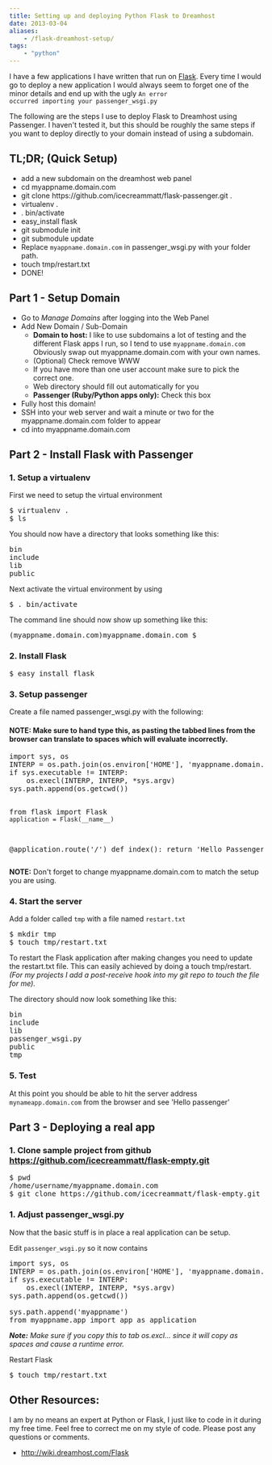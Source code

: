 ```yaml
---
title: Setting up and deploying Python Flask to Dreamhost
date: 2013-03-04
aliases: 
    - /flask-dreamhost-setup/
tags: 
    - "python"
---
```

I have a few applications I have written that run on <a title="Flask" href="http://flask.pocoo.org" target="_blank">Flask</a>. Every time I would go to deploy a new application I would always seem to forget one of the minor details and end up with the ugly <code>An error occurred importing your passenger_wsgi.py</code>
<!--more-->

The following are the steps I use to deploy Flask to Dreamhost using Passenger. I haven't tested it, but this should be roughly the same steps if you want to deploy directly to your domain instead of using a subdomain.
<h2>TL;DR; (Quick Setup)</h2>
<ul>
	<li>add a new subdomain on the dreamhost web panel</li>
	<li>cd myappname.domain.com</li>
	<li>git clone https://github.com/icecreammatt/flask-passenger.git .</li>
	<li>virtualenv .</li>
	<li>. bin/activate</li>
	<li>easy_install flask</li>
	<li>git submodule init</li>
	<li>git submodule update</li>
	<li>Replace <code>myappname.domain.com</code> in passenger_wsgi.py with your folder path.</li>
	<li>touch tmp/restart.txt</li>
	<li>DONE!</li>
</ul>
<h2>Part 1 - Setup Domain</h2>
<ul>
	<li>Go to <em>Manage Domains</em> after logging into the Web Panel</li>
	<li>Add New Domain / Sub-Domain
<ul>
	<li><strong>Domain to host:</strong> I like to use subdomains a lot of testing and the different Flask apps I run, so I tend to use <code>myappname.domain.com</code> Obviously swap out myappname.domain.com with your own names.</li>
	<li>(Optional) Check remove WWW</li>
	<li>If you have more than one user account make sure to pick the correct one.</li>
	<li>Web directory should fill out automatically for you</li>
	<li><strong>Passenger (Ruby/Python apps only):</strong> Check this box</li>
</ul>
</li>
	<li>Fully host this domain!</li>
	<li>SSH into your web server and wait a minute or two for the myappname.domain.com folder to appear</li>
	<li>cd into myappname.domain.com</li>
</ul>
<h2>Part 2 - Install Flask with Passenger</h2>
<h3>1. Setup a virtualenv</h3>
First we need to setup the virtual environment
<pre name="code" class="shell">$ virtualenv .
$ ls</pre>
You should now have a directory that looks something like this:
<pre name="code" class="shell">bin     
include  
lib 
public</pre>
Next activate the virtual environment by using
<pre name="code" class="shell">$ . bin/activate</pre>
The command line should now show up something like this:
<pre name="code" class="shell">(myappname.domain.com)myappname.domain.com $</pre>
<h3>2. Install Flask</h3>
<pre name="code" class="shell">$ easy_install flask</pre>
<h3>3. Setup passenger</h3>
Create a file named passenger_wsgi.py with the following:
<h4>NOTE: Make sure to hand type this, as pasting the tabbed lines from the browser can translate to spaces which will evaluate incorrectly.</h4>
<pre name="code" class="python">import sys, os
INTERP = os.path.join(os.environ[&#039;HOME&#039;], &#039;myappname.domain.com&#039;, &#039;bin&#039;, &#039;python&#039;)
if sys.executable != INTERP:
    os.execl(INTERP, INTERP, *sys.argv)
sys.path.append(os.getcwd())

from flask import Flask
`application = Flask(__name__)`

@application.route(&#039;/&#039;)
def index():
    return &#039;Hello Passenger&#039;</pre>
<strong>NOTE:</strong> Don't forget to change myappname.domain.com to match the setup you are using.
<h3>4. Start the server</h3>
Add a folder called <code>tmp</code> with a file named <code>restart.txt</code>
<pre name="code" class="shell">$ mkdir tmp
$ touch tmp/restart.txt</pre>
To restart the Flask application after making changes you need to update the restart.txt file. This can easily achieved by doing a touch tmp/restart.
<em>(For my projects I add a post-receive hook into my git repo to touch the file for me).</em>

The directory should now look something like this:
<pre name="code" class="shell">bin  
include  
lib  
passenger_wsgi.py
public  
tmp</pre>
<h3>5. Test</h3>
At this point you should be able to hit the server address <code>mynameapp.domain.com</code> from the browser and see 'Hello passenger'
<h2>Part 3 - Deploying a real app</h2>
<h3>1. Clone sample project from github <a href="https://github.com/icecreammatt/flask-empty.git">https://github.com/icecreammatt/flask-empty.git</a></h3>
<pre name="code" class="shell">$ pwd
/home/username/myappname.domain.com
$ git clone https://github.com/icecreammatt/flask-empty.git myappname</pre>
<h3>1. Adjust passenger_wsgi.py</h3>
Now that the basic stuff is in place a real application can be setup.

Edit <code>passenger_wsgi.py</code> so it now contains
<pre name="code" class="python">import sys, os
INTERP = os.path.join(os.environ[&#039;HOME&#039;], &#039;myappname.domain.com&#039;, &#039;bin&#039;, &#039;python&#039;)
if sys.executable != INTERP:
    os.execl(INTERP, INTERP, *sys.argv)
sys.path.append(os.getcwd())

sys.path.append(&#039;myappname&#039;)
from myappname.app import app as application</pre>
<em><strong>Note:</strong> Make sure if you copy this to tab os.excl... since it will copy as spaces and cause a runtime error.</em>

Restart Flask
<pre name="code" class="shell">$ touch tmp/restart.txt</pre>
<h2>Other Resources:</h2>
I am by no means an expert at Python or Flask, I just like to code in it during my free time. Feel free to correct me on my style of code. Please post any questions or comments.
<ul>
	<li><a href="http://wiki.dreamhost.com/Flask">http://wiki.dreamhost.com/Flask</a></li>
</ul>
